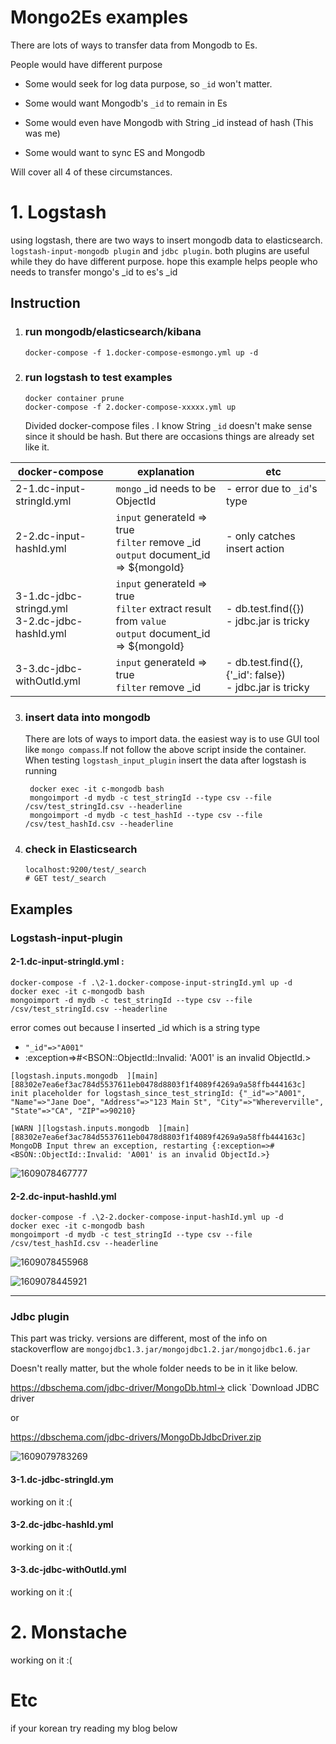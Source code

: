# Mongo2Es examples

There are lots of ways to transfer data from Mongodb to Es. 

People would have different purpose

- Some would seek for log data purpose, so `_id` won't matter. 

- Some would want Mongodb's `_id` to remain in Es

- Some would even have Mongodb with String _id instead of hash (This was me)

- Some would want to sync ES and Mongodb

Will cover all 4 of these circumstances.

# 1. Logstash

using logstash, there are two ways to insert mongodb data to elasticsearch.
`logstash-input-mongodb plugin` and `jdbc plugin`.
both plugins are useful while they do have different purpose.
hope this example helps people who needs to transfer mongo's _id to es's _id

## Instruction

1. ### **run mongodb/elasticsearch/kibana**

   ```
   docker-compose -f 1.docker-compose-esmongo.yml up -d
   ```


2. ### **run logstash to test examples**
   
    ``` 
    docker container prune
    docker-compose -f 2.docker-compose-xxxxx.yml up
    ```
    
    Divided docker-compose files . I know String `_id` doesn't make sense since it should be hash. But there are occasions things are already set like it. 

| docker-compose | explanation | etc |
| ------------------------------------- | ---- | ---- |
| 2-1.dc-input-stringId.yml | `mongo` _id needs to be ObjectId | - error due to `_id`'s type |
| 2-2.dc-input-hashId.yml | `input` generateId => true<br />`filter` remove _id <br />`output` document_id => ${mongoId} | - only catches insert action |
| 3-1.dc-jdbc-stringd.yml<br />3-2.dc-jdbc-hashId.yml | `input` generateId => true<br />`filter` extract result from `value` <br />`output` document_id => ${mongoId} | - db.test.find({})<br />- jdbc.jar is tricky |
| 3-3.dc-jdbc-withOutId.yml |`input` generateId => true<br />`filter` remove _id <br />|- db.test.find({},{'_id': false})<br />- jdbc.jar is tricky|

3. ### insert data into mongodb

   There are lots of ways to import data. the easiest way is to use GUI tool like `mongo compass`.If not follow the above script inside the container. When testing `logstash_input_plugin` insert the data after logstash is running

   ```
    docker exec -it c-mongodb bash
    mongoimport -d mydb -c test_stringId --type csv --file /csv/test_stringId.csv --headerline
    mongoimport -d mydb -c test_hashId --type csv --file /csv/test_hashId.csv --headerline
   ```

4. ### check in Elasticsearch

   ```
   localhost:9200/test/_search
   # GET test/_search
   ```

## Examples

### Logstash-input-plugin

#### 2-1.dc-input-stringId.yml  : <ERROR>

```
docker-compose -f .\2-1.docker-compose-input-stringId.yml up -d 
docker exec -it c-mongodb bash
mongoimport -d mydb -c test_stringId --type csv --file /csv/test_stringId.csv --headerline
```

error comes out because I inserted _id which is a string type
- ` "_id"=>"A001" `
- :exception=>#<BSON::ObjectId::Invalid: 'A001' is an invalid ObjectId.>

```
[logstash.inputs.mongodb  ][main][88302e7ea6ef3ac784d5537611eb0478d8803f1f4089f4269a9a58ffb444163c] init placeholder for logstash_since_test_stringId: {"_id"=>"A001", "Name"=>"Jane Doe", "Address"=>"123 Main St", "City"=>"Whereverville", "State"=>"CA", "ZIP"=>90210}

[WARN ][logstash.inputs.mongodb  ][main][88302e7ea6ef3ac784d5537611eb0478d8803f1f4089f4269a9a58ffb444163c] MongoDB Input threw an exception, restarting {:exception=>#<BSON::ObjectId::Invalid: 'A001' is an invalid ObjectId.>}
```

![1609078467777](C:\Users\deet1\AppData\Roaming\Typora\typora-user-images\1609078467777.png)

#### 2-2.dc-input-hashId.yml

```
docker-compose -f .\2-2.docker-compose-input-hashId.yml up -d 
docker exec -it c-mongodb bash
mongoimport -d mydb -c test_stringId --type csv --file /csv/test_hashId.csv --headerline
```

![1609078455968](C:\Users\deet1\AppData\Roaming\Typora\typora-user-images\1609078455968.png)

![1609078445921](C:\Users\deet1\AppData\Roaming\Typora\typora-user-images\1609078445921.png)

---

### Jdbc plugin 

This part was tricky. versions are different, most of the info on stackoverflow are `mongojdbc1.3.jar/mongojdbc1.2.jar/mongojdbc1.6.jar` 

Doesn't really matter, but the whole folder needs to be in it like below.

https://dbschema.com/jdbc-driver/MongoDb.html-> click `Download JDBC driver

or

https://dbschema.com/jdbc-drivers/MongoDbJdbcDriver.zip

![1609079783269](C:\Users\deet1\AppData\Roaming\Typora\typora-user-images\1609079783269.png)

#### 3-1.dc-jdbc-stringId.ym

working on it :(

#### 3-2.dc-jdbc-hashId.yml

working on it :(

#### 3-3.dc-jdbc-withOutId.yml

working on it :(



# 2. Monstache

working on it :(

# Etc

if your korean try reading my blog below

